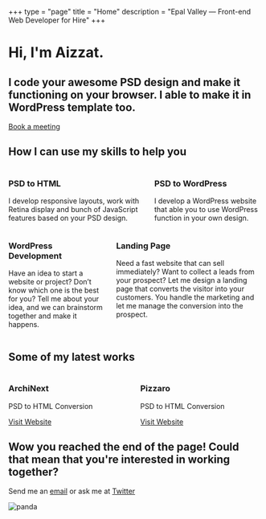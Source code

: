 +++
type = "page"
title = "Home"
description = "Epal Valley — Front-end Web Developer for Hire"
+++



<!-- Hero content: will be in the middle -->
<div class="hero-body">
    <div class="container">
        <h1 class="title">
            Hi, I'm Aizzat.
        </h1>
        <h2 class="subtitle">
            I code your awesome <span>PSD</span> design and make it functioning on your browser. I able to make it in <span>WordPress</span> template too.
        </h2>
        <a class="button" href="https://calendly.com/epalvalley/30min" target="_blank">Book a meeting</a>
    </div>
</div>
</section>

<section class="services">
    <div class="container hero-body">
        <h1 class="title">
            How I can use my skills to help you
        </h1>
        <div class="columns">
            <div class="box column">
                <h3>PSD to HTML</h3>
                <p>I develop responsive layouts, work with Retina display and bunch of JavaScript features based on your PSD design.</p>
            </div>
            <div class="box column">
                <h3>PSD to WordPress</h3>
                <p>I develop a WordPress website that able you to use WordPress function in your own design.</p>
            </div>
        </div>
        <div class="columns">
            <div class="box column">
                <h3>WordPress Development</h3>
                <p>Have an idea to start a website or project? Don’t know which one is the best for you? Tell me about your idea, and we can brainstorm together and make it happens.</p>
            </div>
            <div class="box column">
                <h3>Landing Page</h3>
                <p>Need a fast website that can sell immediately? Want to collect a leads from your prospect? Let me design a landing page that converts the visitor into your customers. You handle the marketing and let me manage the conversion into the prospect.</p>
            </div>
        </div>
    </div>
</section>

<section class="portfolio">
    <div class="container hero-body">
        <h1 class="title">
            Some of my latest works
        </h1>
        <div class="columns categories">
            <div class="category column" style="background-image: url('image/archinext.png');">
                <h3 class="category_name">ArchiNext</h3>
                <p>PSD to HTML Conversion</p>
                <a class="button" href="http://www.play.epalvalley.com/archinext" target="_blank">Visit Website</a>
            </div>
            <div class="category column" style="background-image: url('image/pizzaro.png');">
                <h3 class="category_name">Pizzaro</h3>
                <p>PSD to HTML Conversion</p>
                <a class="button" href="http://www.play.epalvalley.com/pizzaro/" target="_blank">Visit Website</a>
            </div>
        </div>
    </div>
</section>

<section id="cta-section">
    <div class="hero-body">
        <div class="container cta-section">
            <div class="columns">
                <div class="column is-half is-offset-one-quarter">
                    <h1>Wow you reached the end of the page! Could that mean that you're interested in working together?</h1>
                    <p>Send me an <span><a href="mailto:hi@epalvalley.com">email</a></span> or ask me at <span><a href="http://twitter.com/jakzaizzat" target="_blank">Twitter</a></span></p>
                </div>
            </div>
            <div class="cloud">
                <img src="image/panda.svg" alt="panda" class="panda1"/>
            </div>
        </div>
    </div>
</section>